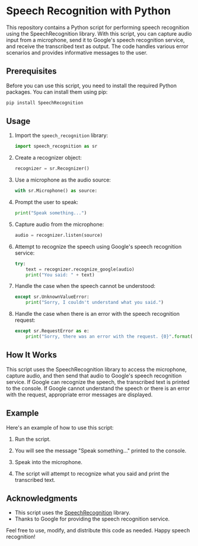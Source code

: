 # Speech Recognition with Python

This repository contains a Python script for performing speech recognition using the SpeechRecognition library. With this script, you can capture audio input from a microphone, send it to Google's speech recognition service, and receive the transcribed text as output. The code handles various error scenarios and provides informative messages to the user.

## Prerequisites

Before you can use this script, you need to install the required Python packages. You can install them using pip:

```bash
pip install SpeechRecognition
```

## Usage

1. Import the `speech_recognition` library:

   ```python
   import speech_recognition as sr
   ```

2. Create a recognizer object:

   ```python
   recognizer = sr.Recognizer()
   ```

3. Use a microphone as the audio source:

   ```python
   with sr.Microphone() as source:
   ```

4. Prompt the user to speak:

   ```python
   print("Speak something...")
   ```

5. Capture audio from the microphone:

   ```python
   audio = recognizer.listen(source)
   ```

6. Attempt to recognize the speech using Google's speech recognition service:

   ```python
   try:
       text = recognizer.recognize_google(audio)
       print("You said: " + text)
   ```

7. Handle the case when the speech cannot be understood:

   ```python
   except sr.UnknownValueError:
       print("Sorry, I couldn't understand what you said.")
   ```

8. Handle the case when there is an error with the speech recognition request:

   ```python
   except sr.RequestError as e:
       print("Sorry, there was an error with the request. {0}".format(e))
   ```

## How It Works

This script uses the SpeechRecognition library to access the microphone, capture audio, and then send that audio to Google's speech recognition service. If Google can recognize the speech, the transcribed text is printed to the console. If Google cannot understand the speech or there is an error with the request, appropriate error messages are displayed.

## Example

Here's an example of how to use this script:

1. Run the script.

2. You will see the message "Speak something..." printed to the console.

3. Speak into the microphone.

4. The script will attempt to recognize what you said and print the transcribed text.

## Acknowledgments

- This script uses the [SpeechRecognition](https://pypi.org/project/SpeechRecognition/) library.
- Thanks to Google for providing the speech recognition service.

Feel free to use, modify, and distribute this code as needed. Happy speech recognition!
